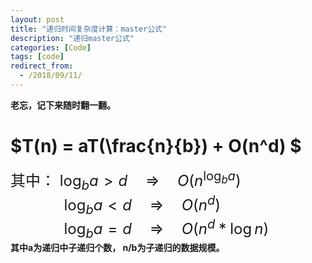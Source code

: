 ```yaml
---
layout: post
title: "递归时间复杂度计算：master公式"
description: "递归master公式"
categories: [Code]
tags: [code]
redirect_from:
  - /2018/09/11/
---
```

**老忘，记下来随时翻一翻。**
# $T(n) = aT(\frac{n}{b}) + O(n^d) $

<font size="5">其中： $\log_{b}a > d \quad \Rightarrow \quad O(n^{\log_{b}a})$ <br>
&emsp;&emsp;&emsp;&nbsp;&nbsp;$\log_{b}a < d \quad \Rightarrow \quad O(n^{d})$ <br>
&emsp;&emsp;&emsp;&nbsp;&nbsp;$\log_{b}a = d \quad  \Rightarrow \quad O(n^{d}*\log{n})$ <br>
</font> 
**其中a为递归中子递归个数， n/b为子递归的数据规模。**
